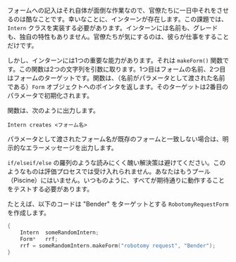フォームへの記入はそれ自体が面倒な作業なので、官僚たちに一日中それをさせるのは酷なことです。幸いなことに、インターンが存在します。この課題では、`Intern` クラスを実装する必要があります。インターンには名前も、グレードも、独自の特性もありません。官僚たちが気にするのは、彼らが仕事をすることだけです。

しかし、インターンには1つの重要な能力があります。それは `makeForm()` 関数です。この関数は2つの文字列を引数に取ります。1つ目はフォームの名前、2つ目はフォームのターゲットです。関数は、（名前がパラメータとして渡された名前である）`Form` オブジェクトへのポインタを返します。そのターゲットは2番目のパラメータで初期化されます。

関数は、次のように出力します。

`Intern creates <フォーム名>`

パラメータとして渡されたフォーム名が既存のフォームと一致しない場合は、明示的なエラーメッセージを出力します。

`if/elseif/else` の羅列のような読みにくく醜い解決策は避けてください。このようなものは評価プロセスでは受け入れられません。あなたはもうプール（Piscine）にはいません。いつものように、すべてが期待通りに動作することをテストする必要があります。

たとえば、以下のコードは "Bender" をターゲットとする `RobotomyRequestForm` を作成します。

```c++
{
    Intern  someRandomIntern;
    Form*   rrf;
    rrf = someRandomIntern.makeForm("robotomy request", "Bender");
}
```
